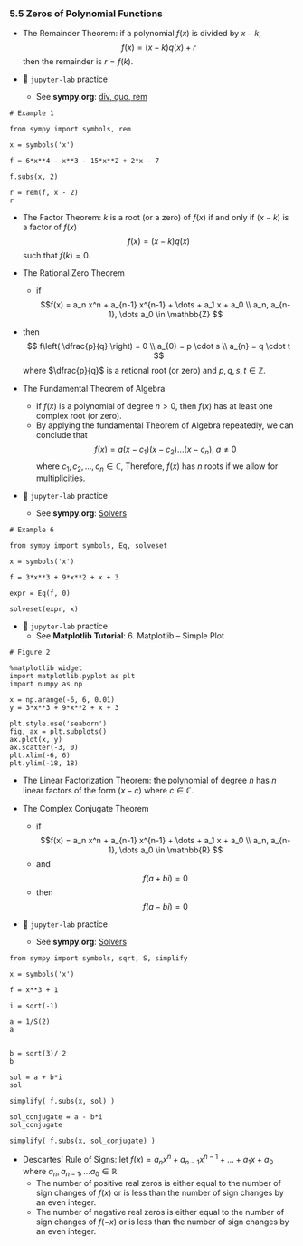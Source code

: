 ### 5.5 Zeros of Polynomial Functions

- The Remainder Theorem: if a polynomial $f(x)$ is divided by $x - k$, 
$$ f(x) = (x - k)q(x) + r $$
then the remainder is $r = f(k)$.

- 🎯 `jupyter-lab` practice
    - See **sympy.org**: [div, quo, rem](https://docs.sympy.org/latest/modules/polys/reference.html?highlight=div#sympy.polys.polytools.div)

```
# Example 1

from sympy import symbols, rem

x = symbols('x')

f = 6*x**4 - x**3 - 15*x**2 + 2*x - 7

f.subs(x, 2)

r = rem(f, x - 2)
r
```

- The Factor Theorem: $k$ is a root (or a zero) of $f(x)$ if and only if $(x - k)$ is a factor of $f(x)$
$$ f(x) = (x - k)q(x)$$
such that $f(k) = 0$.

- The Rational Zero Theorem
    - if
$$f(x) = a_n x^n + a_{n-1} x^{n-1} + \dots + a_1 x + a_0 \\
a_n, a_{n-1}, \dots a_0 \in \mathbb{Z} $$
- then
$$ f\left( \dfrac{p}{q} \right) =  0 \\
a_{0} = p \cdot s \\
a_{n} = q \cdot t
$$
where $\dfrac{p}{q}$ is a retional root (or zero) and $p, q, s, t \in \mathbb{Z}$.

- The Fundamental Theorem of Algebra
    - If $f(x)$ is a polynomial of degree $n > 0$, then $f(x)$ has at least one complex root (or zero).
    - By applying the fundamental Theorem of Algebra repeatedly, we can conclude that
$$f(x) = a(x - c_1)(x - c_2) \dots (x - c_n), \; a\neq 0$$ 
where $c_1, c_2, \dots, c_n \in \mathbb{C}$, Therefore, $f(x)$ has $n$ roots if we allow for multiplicities.

- 🎯 `jupyter-lab` practice
    - See **sympy.org**: [Solvers](https://docs.sympy.org/latest/tutorial/solvers.html)

```
# Example 6

from sympy import symbols, Eq, solveset

x = symbols('x')

f = 3*x**3 + 9*x**2 + x + 3

expr = Eq(f, 0)

solveset(expr, x)
```

- 🎯 `jupyter-lab` practice
    - See **Matplotlib Tutorial**: 6. Matplotlib – Simple Plot


```
# Figure 2

%matplotlib widget
import matplotlib.pyplot as plt
import numpy as np

x = np.arange(-6, 6, 0.01)
y = 3*x**3 + 9*x**2 + x + 3

plt.style.use('seaborn')
fig, ax = plt.subplots()
ax.plot(x, y)
ax.scatter(-3, 0)
plt.xlim(-6, 6)
plt.ylim(-18, 18)
```

- The Linear Factorization Theorem: the polynomial of degree $n$ has $n$ linear factors of the form $(x - c)$ where $c \in \mathbb{C}$.

- The Complex Conjugate Theorem
    - if
$$f(x) = a_n x^n + a_{n-1} x^{n-1} + \dots + a_1 x + a_0 \\
a_n, a_{n-1}, \dots a_0 \in \mathbb{R} $$
    - and
$$ f(a + bi) = 0 $$    
    - then
$$ f(a - bi) = 0 $$  



- 🎯 `jupyter-lab` practice
    - See **sympy.org**: [Solvers](https://docs.sympy.org/latest/tutorial/solvers.html)

```
from sympy import symbols, sqrt, S, simplify

x = symbols('x')

f = x**3 + 1

i = sqrt(-1)

a = 1/S(2)
a


b = sqrt(3)/ 2
b

sol = a + b*i
sol

simplify( f.subs(x, sol) )

sol_conjugate = a - b*i
sol_conjugate

simplify( f.subs(x, sol_conjugate) )
```


- Descartes' Rule of Signs: let $f(x) = a_n x^n + a_{n-1} x^{n-1} + \dots + a_1 x + a_0$ where
$a_n, a_{n-1}, \dots a_0 \in \mathbb{R}$
     - The number of positive real zeros is either equal to the number of sign changes of $f(x)$ or is less than the number of sign changes by an even integer.
     - The number of negative real zeros is either equal to the number of sign changes of $f(-x)$ or is less than the number of sign changes by an even integer.